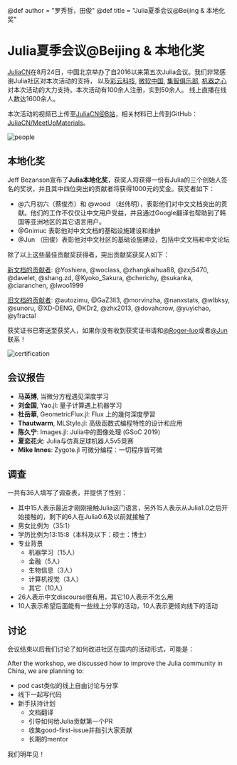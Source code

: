 @def author = "罗秀哲，田俊"
@def title = "Julia夏季会议@Beijing & 本地化奖"

# Julia夏季会议@Beijing & 本地化奖

[JuliaCN](https://github.com/JuliaCN)在8月24日，中国北京举办了自2016以来第五次Julia会议。我们非常感谢Julia社区对本次活动的支持，
以及[彩云科技](https://caiyunapp.com/), [微软中国](https://microsoft.com/),
[集智俱乐部](https://swarma.org), [机器之心](https://syncedreview.com/)对本次活动的大力支持。本次活动有100余人注册，实到50余人。
线上直播在线人数达1600余人。

本次活动的视频已上传至[JuliaCN@B站](https://www.bilibili.com/video/av65371788)，相关材料已上传到GitHub：[JuliaCN/MeetUpMaterials](https://github.com/JuliaCN/MeetUpMaterials)。

![people](https://julialang.org/images/blog/2019-08-31-julia-beijing-2019/people.jpg)

## 本地化奖

Jeff Bezanson宣布了**Julia本地化奖**，获奖人将获得一份有Julia的三个创始人签名的奖状，并且其中四位突出的贡献者将获得1000元的奖金。获奖者如下：

- @六月初六（蔡俊杰）和 @wood （赵伟明），表彰他们对中文文档突出的贡献。他们的工作不仅仅让中文用户受益，并且通过Google翻译也帮助到了韩国等亚洲地区的其它语言用户。
- @Gnimuc 表彰他对中文文档的基础设施建设和维护
- @Jun （田俊）表彰他对中文社区的基础设施建设，包括中文文档和中文论坛

除了以上这些最佳贡献奖获得者，突出贡献奖获奖人如下：

[新文档的贡献者](https://docs.juliacn.com/):
@Yoshiera, @woclass, @zhangkaihua88, @zxj5470, @davelet, @shang.zd, @Kyoko_Sakura, @cherichy, @sukanka,
@ciaranchen, @lwoo1999

[旧文档的贡献者](https://github.com/JuliaCN/julia_zh_cn):
@autozimu, @GaZ3ll3, @morvinzha, @nanxstats, @wlbksy, @sunoru, @XD-DENG,
@KDr2, @zhx2013, @dovahcrow, @yuyichao, @yfractal

获奖证书已寄送至获奖人，如果你没有收到获奖证书请和[@Roger-luo](mailto:rogerluo.rl18@gmail.com)或者[@Jun](mailto:tianjun.cpp@gmail.com)
联系！

![certification](https://julialang.org/images/blog/2019-08-31-julia-beijing-2019/certification.jpeg)

## 会议报告

- **马英博**, 当微分方程遇见深度学习
- **刘金国**, Yao.jl: 量子计算遇上机器学习
- **杜岳華**, GeometricFlux.jl: Flux 上的幾何深度學習
- **Thautwarm**, MLStyle.jl: 高级函数式编程特性的设计和应用
- **陈久宁**: Images.jl: Julia中的图像处理 (GSoC 2019)
- **夏恋花火**: Julia与仿真足球机器人5v5竞赛
- **Mike Innes**: Zygote.jl 可微分编程：一切程序皆可微

## 调查

一共有36人填写了调查表，并提供了性别：

- 其中15人表示最近才刚刚接触Julia这门语言，另外15人表示从Julia1.0之后开始接触的，剩下的6人在Julia0.6及以前就接触了
- 男女比例为（35:1）
- 学历比例为13:15:8（本科及以下：硕士：博士）
- 专业背景
  - 机器学习（15人）
  - 金融（5人）
  - 生物信息（3人）
  - 计算机视觉（3人）
  - 其它（10人）
- 26人表示中文discourse很有用，其它10人表示不怎么用
- 10人表示希望后面能有一些线上分享的活动，10人表示更倾向线下的活动

## 讨论

会议结束以后我们讨论了如何改进社区在国内的活动形式，可能是：

After the workshop, we discussed how to improve the Julia community in China, we are planning to:

- pod cast类似的线上自由讨论与分享
- 线下一起写代码
- 新手扶持计划
  - 文档翻译
  - 引导如何给Julia贡献第一个PR
  - 收集good-first-issue并指引大家贡献
  - 长期的mentor

我们明年见！
